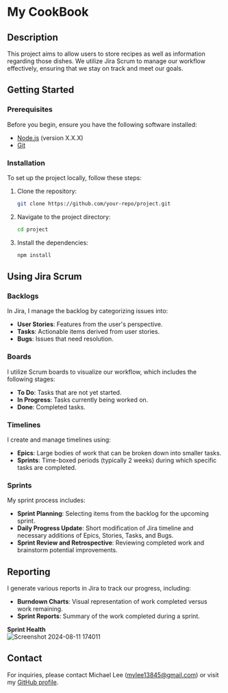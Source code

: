 # My CookBook

## Description
This project aims to allow users to store recipes as well as information regarding those dishes. We utilize Jira Scrum to manage our workflow effectively, ensuring that we stay on track and meet our goals.

## Getting Started

### Prerequisites
Before you begin, ensure you have the following software installed:
- [Node.js](https://nodejs.org/) (version X.X.X)
- [Git](https://git-scm.com/)

### Installation
To set up the project locally, follow these steps:

1. Clone the repository:
    ```bash
    git clone https://github.com/your-repo/project.git
    ```
2. Navigate to the project directory:
    ```bash
    cd project
    ```
3. Install the dependencies:
    ```bash
    npm install
    ```

## Using Jira Scrum

### Backlogs
In Jira, I manage the backlog by categorizing issues into:
- **User Stories**: Features from the user's perspective.
- **Tasks**: Actionable items derived from user stories.
- **Bugs**: Issues that need resolution.

### Boards
I utilize Scrum boards to visualize our workflow, which includes the following stages:
- **To Do**: Tasks that are not yet started.
- **In Progress**: Tasks currently being worked on.
- **Done**: Completed tasks.

### Timelines
I create and manage timelines using:
- **Epics**: Large bodies of work that can be broken down into smaller tasks.
- **Sprints**: Time-boxed periods (typically 2 weeks) during which specific tasks are completed.

### Sprints
My sprint process includes:
- **Sprint Planning**: Selecting items from the backlog for the upcoming sprint.
- **Daily Progress Update**: Short modification of Jira timeline and necessary additions of Epics, Stories, Tasks, and Bugs.
- **Sprint Review and Retrospective**: Reviewing completed work and brainstorm potential improvements.

## Reporting
I generate various reports in Jira to track our progress, including:
- **Burndown Charts**: Visual representation of work completed versus work remaining.
- **Sprint Reports**: Summary of the work completed during a sprint.

    
**Sprint Health**  
![Screenshot 2024-08-11 174011](https://github.com/user-attachments/assets/f47738c7-a3fb-4830-a234-45e64ab621b7)


## Contact
For inquiries, please contact Michael Lee (mylee13845@gmail.com) or visit my [GitHub profile](https://github.com/m-y-lee2002).
